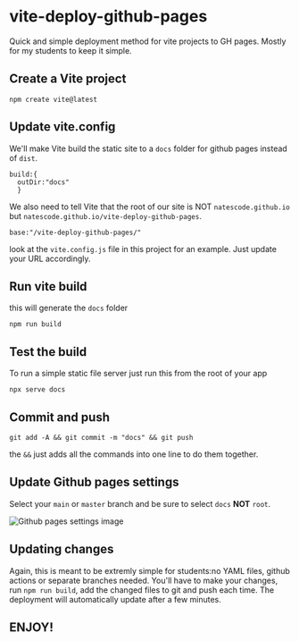 # vite-deploy-github-pages

Quick and simple deployment method for vite projects to GH pages. Mostly for my students to keep it simple. 

## Create a Vite project

`npm create vite@latest`

## Update vite.config

We'll make Vite build the static site to a `docs` folder for github pages instead of `dist`.

```
build:{
  outDir:"docs"
  }
```

We also need to tell Vite that the root of our site is NOT `natescode.github.io` but `natescode.github.io/vite-deploy-github-pages`.

```
base:"/vite-deploy-github-pages/"
```

look at the `vite.config.js` file in this project for an example. Just update your URL accordingly.

## Run vite build

this will generate the `docs` folder

`npm run build`

## Test the build

To run a simple static file server just run this from the root of your app

`npx serve docs`


## Commit and push

`git add -A && git commit -m "docs" && git push`

the `&&` just adds all the commands into one line to do them together.

## Update Github pages settings

Select your `main` or `master` branch and be sure to select `docs` **NOT** `root`.

![Github pages settings image]("images/ghpages_settings1.png")

## Updating changes

Again, this is meant to be extremly simple for students:no YAML files, github actions or separate branches needed. You'll have to make your changes, run `npm run build`, add 
the changed files to git and push each time. The deployment will automatically update after a few minutes.

## ENJOY!
